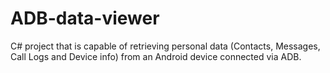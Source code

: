 # ADB-data-viewer
C# project that is capable of retrieving personal data (Contacts, Messages, Call Logs and Device info) from an
Android device connected via ADB. 
